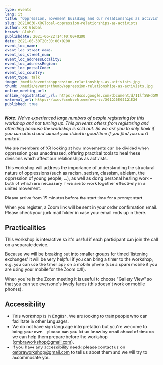 ```yaml
---
type: events
lang: it
title: "Oppression, movement building and our relationships as activists"
slug: 20210630-XRGlobal-oppression-relationships-as-activists
author: XR Global
branch: Global
publishdate: 2021-06-22T14:00:00+0200
date: 2021-06-30T20:00:00+0200
event_loc_name: 
event_loc_street_name: 
event_loc_street_num: 
event_loc_addressLocality: 
event_loc_addressRegion: 
event_loc_postalCode: 
event_loc_country: 
event_type: talk
image: /media/events/oppression-relationships-as-activists.jpg
thumb: /media/events/thumb/oppression-relationships-as-activists.jpg
online_meeting_url:
online_registration_url: https://docs.google.com/document/d/1IlfSWHdGMUXN8jNOuVTeGChXyH6g7zMSghetz9JDVLU
external_url: https://www.facebook.com/events/301228508121526
published: true
---
```

_**Note:** We've experienced large numbers of people registering for this workshop and not turning up. This prevents others from registering and attending because the workshop is sold out. So we ask you to only book if you can attend and cancel your ticket in good time if you find you can't make it._

We are members of XR looking at how movements can be divided when oppression goes unaddressed, offering practical tools to heal these divisions which affect our relationships as activists.

This workshop will address the importance of understanding the structural nature of oppressions (such as racism, sexism, classism, ableism, the oppression of young people, ...), as well as doing personal healing work – both of which are necessary if we are to work together effectively in a united movement.

Please arrive from 15 minutes before the start time for a prompt start.

When you register, a Zoom link will be sent in your order confirmation email. Please check your junk mail folder in case your email ends up in there.

## Practicalities
This workshop is interactive so it's useful if each participant can join the call on a separate device.

Because we will be breaking out into smaller groups for timed 'listening exchanges' it will be very helpful if you can bring a timer to the workshop, e.g. you can use the timer app on a mobile phone (use a spare mobile if you are using your mobile for the Zoom call).

When you're in the Zoom meeting it is useful to choose "Gallery View" so that you can see everyone's lovely faces (this doesn't work on mobile phones).

## Accessibility
* This workshop is in English. We are looking to train people who can facilitate in other languages.
* We do not have sign language interpretation but you're welcome to bring your own – please can you let us know by email ahead of time so we can help them prepare before the workshop (ombraworkshop@gmail.com).
* If you have any accessibility needs please contact us on ombraworkshop@gmail.com to tell us about them and we will try to accommodate you.
